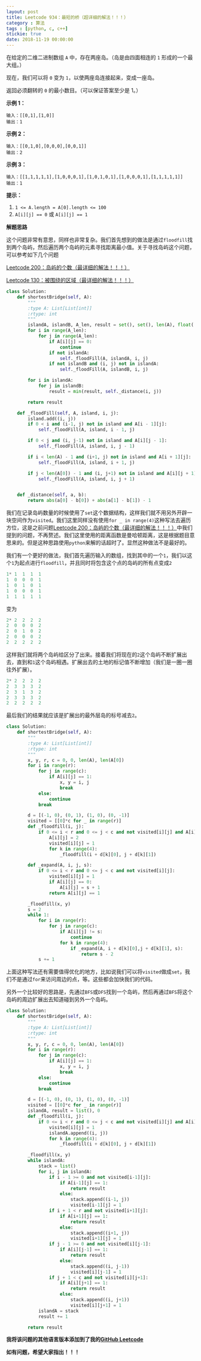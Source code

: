 ```yaml
---
layout: post
title: Leetcode 934：最短的桥（超详细的解法！！！）
category : 算法
tags : [python, c, c++]
stickie: true
date: 2018-11-19 00:00:00
---
```


在给定的二维二进制数组 `A` 中，存在两座岛。（岛是由四面相连的 `1` 形成的一个最大组。）

现在，我们可以将 `0` 变为 `1`，以使两座岛连接起来，变成一座岛。

返回必须翻转的 `0` 的最小数目。（可以保证答案至少是 1。）

**示例 1：**

```
输入：[[0,1],[1,0]]
输出：1
```

**示例 2：**

```
输入：[[0,1,0],[0,0,0],[0,0,1]]
输出：2
```

**示例 3：**

```
输入：[[1,1,1,1,1],[1,0,0,0,1],[1,0,1,0,1],[1,0,0,0,1],[1,1,1,1,1]]
输出：1
```

**提示：**

1. `1 <= A.length = A[0].length <= 100`
2. `A[i][j] == 0` 或 `A[i][j] == 1`

**解题思路**

这个问题非常有意思，同样也非常复杂。我们首先想到的做法是通过`floodfill`找到两个岛屿，然后遍历两个岛屿的元素寻找距离最小值。关于寻找岛屿这个问题，可以参考如下几个问题

[Leetcode 200：岛屿的个数（最详细的解法！！！）](https://blog.csdn.net/qq_17550379/article/details/82682536)

[Leetcode 130：被围绕的区域（最详细的解法！！！）](https://blog.csdn.net/qq_17550379/article/details/82688731)

```python
class Solution:
    def shortestBridge(self, A):
        """
        :type A: List[List[int]]
        :rtype: int
        """
        islandA, islandB, A_len, result = set(), set(), len(A), float('inf')
        for i in range(A_len):
            for j in range(A_len):
                if A[i][j] == 0:
                    continue
                if not islandA:
                    self._floodFill(A, islandA, i, j)
                if not islandB and (i, j) not in islandA:
                    self._floodFill(A, islandB, i, j)

        for i in islandA:
            for j in islandB:
                result = min(result, self._distance(i, j))

        return result 

    def _floodFill(self, A, island, i, j):
        island.add((i, j))
        if 0 < i and (i-1, j) not in island and A[i - 1][j]:
            self._floodFill(A, island, i - 1, j)

        if 0 < j and (i, j-1) not in island and A[i][j - 1]:
            self._floodFill(A, island, i, j - 1)

        if i < len(A) - 1 and (i+1, j) not in island and A[i + 1][j]:
            self._floodFill(A, island, i + 1, j)

        if j < len(A[0]) - 1 and (i, j+1) not in island and A[i][j + 1]:
            self._floodFill(A, island, i, j + 1)


    def _distance(self, a, b):
        return abs(a[0] - b[0]) + abs(a[1] - b[1]) - 1
```

我们在记录岛屿数量的时候使用了`set`这个数据结构，这样我们就不用另外开辟一块空间作为`visited`。我们这里同样没有使用`for _ in range(4)`这种写法去遍历方位，这是之前问题[Leetcode 200：岛屿的个数（最详细的解法！！！）](https://blog.csdn.net/qq_17550379/article/details/82682536)中我们提到的问题，不再赘述。我们这里使用的距离函数是曼哈顿距离，这是根据题目意思来的。但是这种思路使用`python`来解的话超时了。显然这种做法不是最好的。

我们有一个更好的做法，我们首先遍历输入的数组，找到其中的一个`1`，我们以这个`1`为起点进行`floodfill`，并且同时将包含这个点的岛屿的所有点变成`2`

```python
1* 1  1  1  1
1  0  0  0  1
1  0  1  0  1
1  0  0  0  1
1  1  1  1  1
```

变为

```python
2* 2  2  2  2
2  0  0  0  2
2  0  1  0  2
2  0  0  0  2
2  2  2  2  2
```

这样我们就将两个岛屿给区分了出来。接着我们将现在的`2`这个岛屿不断扩展出去，直到和`1`这个岛屿相遇。扩展出去的土地的标记值不断增加（我们是一圈一圈往外扩展）。

```python
2* 2  2  2  2
2  3  3  3  2
2  3  1  3  2
2  3  3  3  2
2  2  2  2  2
```

最后我们的结果就应该是扩展出的最外层岛的标号减去`2`。

```python
class Solution:
    def shortestBridge(self, A):
        """
        :type A: List[List[int]]
        :rtype: int
        """
        x, y, r, c = 0, 0, len(A), len(A[0])
        for i in range(r):
            for j in range(c):
                if A[i][j] == 1:
                    x, y = i, j
                    break
            else:
                continue
            break

        d = [(-1, 0), (0, 1), (1, 0), (0, -1)]
        visited = [[0]*c for _ in range(r)]
        def _floodfill(i, j):
            if 0 <= i < r and 0 <= j < c and not visited[i][j] and A[i][j] == 1:
                A[i][j] = 2
                visited[i][j] = 1
                for k in range(4):
                    _floodfill(i + d[k][0], j + d[k][1])

        def _expand(A, i, j, s):
            if 0 <= i < r and 0 <= j < c and not visited[i][j]:
                visited[i][j] = 1
                if A[i][j] == 0:
                    A[i][j] = s + 1
                return A[i][j] == 1

        _floodfill(x, y)
        s = 2
        while 1:
            for i in range(r):
                for j in range(c):
                    if A[i][j] != s:
                        continue
                    for k in range(4):
                        if _expand(A, i + d[k][0],j + d[k][1], s):
                            return s - 2
            s += 1
```

上面这种写法还有需要值得优化的地方，比如说我们可以将`visited`做成`set`，我们不是通过`for`来访问周边的点，等。这些都会加快我们的代码。

另外一个比较好的思路是，先通过`BFS`或`DFS`找到一个岛屿，然后再通过`BFS`将这个岛屿的周边扩展出去知道碰到另外一个岛屿。

```python
class Solution:
    def shortestBridge(self, A):
        """
        :type A: List[List[int]]
        :rtype: int
        """
        x, y, r, c = 0, 0, len(A), len(A[0])
        for i in range(r):
            for j in range(c):
                if A[i][j] == 1:
                    x, y = i, j
                    break
            else:
                continue
            break

        d = [(-1, 0), (0, 1), (1, 0), (0, -1)]
        visited = [[0]*c for _ in range(r)]
        islandA, result = list(), 0
        def _floodfill(i, j):
            if 0 <= i < r and 0 <= j < c and not visited[i][j] and A[i][j] == 1:
                visited[i][j] = 1
                islandA.append((i, j))
                for k in range(4):
                    _floodfill(i + d[k][0], j + d[k][1])

        _floodfill(x, y)
        while islandA:
            stack = list()
            for i, j in islandA:
                if i - 1 >= 0 and not visited[i-1][j]:
                    if A[i-1][j] == 1:
                        return result
                    else:
                        stack.append((i-1, j))
                        visited[i-1][j] = 1
                if i + 1 < r and not visited[i+1][j]:
                    if A[i+1][j] == 1:
                        return result
                    else:
                        stack.append((i+1, j))
                        visited[i+1][j] = 1
                if j - 1 >= 0 and not visited[i][j-1]:
                    if A[i][j-1] == 1:
                        return result
                    else:
                        stack.append((i, j-1))
                        visited[i][j-1] = 1
                if j + 1 < c and not visited[i][j+1]:
                    if A[i][j+1] == 1:
                        return result
                    else:
                        stack.append((i, j+1))
                        visited[i][j+1] = 1
            islandA = stack
            result += 1

        return result
```

**我将该问题的其他语言版本添加到了我的[GitHub Leetcode](https://github.com/luliyucoordinate/Leetcode)**

**如有问题，希望大家指出！！！**